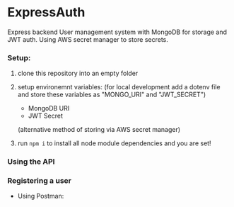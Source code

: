 # ExpressAuth

Express backend User management system with MongoDB for storage and JWT auth. Using AWS secret manager to store secrets.

### Setup:

1. clone this repository into an empty folder
2. setup environemnt variables:
   (for local development add a dotenv file and store these variables as "MONGO_URI" and "JWT_SECRET")

   - MongoDB URI
   - JWT Secret

   (alternative method of storing via AWS secret manager)

3) run ```npm i``` to install all node module dependencies and you are set!

### Using the API


### Registering a user

- Using Postman:
